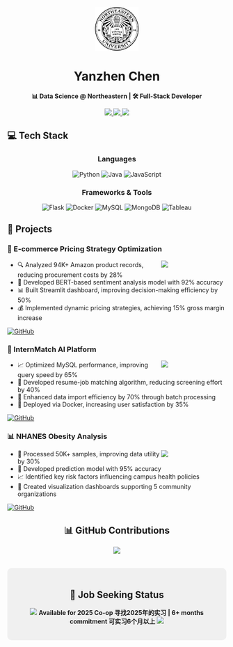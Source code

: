 <div align="center">
  <img src="https://raw.githubusercontent.com/jasonchen1001/jasonchen1001/main/neu_seal.svg" width="100" alt="NEU Seal">
  
  # Yanzhen Chen
  
  <p align="center">
    <strong>📊 Data Science @ Northeastern | 🛠️ Full-Stack Developer</strong>
  </p>

  <p align="center">
    <a href="mailto:yizhouchen68@gmail.com">
      <img src="https://img.shields.io/badge/Gmail-yizhouchen68-EA4335?style=for-the-badge&logo=gmail&logoColor=white"/>
    </a>
    <a href="https://linkedin.com/in/yanzhen-chen-97557a343">
      <img src="https://img.shields.io/badge/LinkedIn-Yanzhen_Chen-0A66C2?style=for-the-badge&logo=linkedin&logoColor=white"/>
    </a>
    <img src="https://komarev.com/ghpvc/?username=jasonchen1001&color=blueviolet&style=for-the-badge"/>
  </p>

  <!-- GitHub Stats -->

</div>

## 💻 Tech Stack

<div align="center">
  
  ### Languages
  ![Python](https://img.shields.io/badge/Python-3776AB?style=for-the-badge&logo=python&logoColor=white)
  ![Java](https://img.shields.io/badge/Java-ED8B00?style=for-the-badge&logo=openjdk&logoColor=white)
  ![JavaScript](https://img.shields.io/badge/JavaScript-F7DF1E?style=for-the-badge&logo=javascript&logoColor=black)

  ### Frameworks & Tools
  ![Flask](https://img.shields.io/badge/Flask-000000?style=for-the-badge&logo=flask&logoColor=white)
  ![Docker](https://img.shields.io/badge/Docker-2496ED?style=for-the-badge&logo=docker&logoColor=white)
  ![MySQL](https://img.shields.io/badge/MySQL-4479A1?style=for-the-badge&logo=mysql&logoColor=white)
  ![MongoDB](https://img.shields.io/badge/MongoDB-47A248?style=for-the-badge&logo=mongodb&logoColor=white)
  ![Tableau](https://img.shields.io/badge/Tableau-E97627?style=for-the-badge&logo=tableau&logoColor=white)

</div>

## 🚀 Projects

<div class="projects-container">

### 🚗 E-commerce Pricing Strategy Optimization
<img align="right" width="150" src="https://img.shields.io/badge/Python-Main_Tech-3776AB?style=for-the-badge&logo=python"/>

- 🔍 Analyzed 94K+ Amazon product records, reducing procurement costs by 28%
- 🤖 Developed BERT-based sentiment analysis model with 92% accuracy
- 📊 Built Streamlit dashboard, improving decision-making efficiency by 50%
- 💰 Implemented dynamic pricing strategies, achieving 15% gross margin increase

[![GitHub](https://img.shields.io/badge/View_Code-181717?style=for-the-badge&logo=github)](https://github.com/jasonchen1001/ecommerce-pricing-optimizer)

### 🎯 InternMatch AI Platform
<img align="right" width="150" src="https://img.shields.io/badge/Flask-Main_Tech-000000?style=for-the-badge&logo=flask"/>

- 📈 Optimized MySQL performance, improving query speed by 65%
- 🔄 Developed resume-job matching algorithm, reducing screening effort by 40%
- 🚀 Enhanced data import efficiency by 70% through batch processing
- 🐳 Deployed via Docker, increasing user satisfaction by 35%

[![GitHub](https://img.shields.io/badge/View_Code-181717?style=for-the-badge&logo=github)](https://github.com/jasonchen1001/InternMatch)

### 📊 NHANES Obesity Analysis
<img align="right" width="150" src="https://img.shields.io/badge/Tableau-Main_Tech-E97627?style=for-the-badge&logo=tableau"/>

- 🧮 Processed 50K+ samples, improving data utility by 30%
- 🎯 Developed prediction model with 95% accuracy
- 📈 Identified key risk factors influencing campus health policies
- 🎨 Created visualization dashboards supporting 5 community organizations

[![GitHub](https://img.shields.io/badge/View_Code-181717?style=for-the-badge&logo=github)](https://github.com/jasonchen1001/NHANES-Analysis)

</div>

<!-- Contribution Stats -->
<div align="center">
  <h2>📊 GitHub Contributions</h2>
  <img src="https://github-readme-streak-stats.herokuapp.com/?user=jasonchen1001&theme=tokyonight" />
</div>

<!-- Job Status -->
<div align="center" style="margin-top: 30px; background-color: #f0f0f0; padding: 20px; border-radius: 10px;">
  <h2>🌟 Job Seeking Status</h2>
  <p>
    <img src="https://media.giphy.com/media/WUlplcMpOCEmTGBtBW/giphy.gif" width="30">
    <strong>Available for 2025 Co-op 寻找2025年的实习 | 6+ months commitment 可实习6个月以上</strong>
    <img src="https://media.giphy.com/media/12oufCB0MyZ1Go/giphy.gif" width="30">
  </p>
</div>


